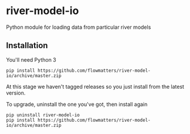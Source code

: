 # river-model-io

Python module for loading data from particular river models

## Installation

You'll need Python 3

```
pip install https://github.com/flowmatters/river-model-io/archive/master.zip
```

At this stage we haven't tagged releases so you just install from the latest version.

To upgrade, uninstall the one you've got, then install again

```
pip uninstall river-model-io
pip install https://github.com/flowmatters/river-model-io/archive/master.zip
```
